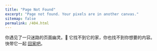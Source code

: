 ```yaml
---
title: "Page Not Found"
excerpt: "Page not found. Your pixels are in another canvas."
sitemap: false
permalink: /404.html
---
```


你遇见了一只迷路的页面幽灵。👻
它找不到它的家，你也找不到你想要的内容。
快带它一起 [回家吧](/)。
